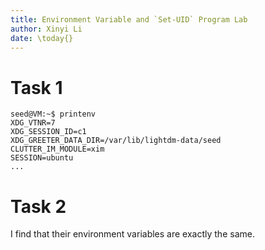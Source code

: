 ```yaml
---
title: Environment Variable and `Set-UID` Program Lab
author: Xinyi Li
date: \today{}
---
```


# Task 1

```shell
seed@VM:~$ printenv
XDG_VTNR=7
XDG_SESSION_ID=c1
XDG_GREETER_DATA_DIR=/var/lib/lightdm-data/seed
CLUTTER_IM_MODULE=xim
SESSION=ubuntu
...
```

# Task 2

I find that their environment variables are exactly the same.

# 
